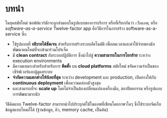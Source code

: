 บทนำ
============

ในยุคสมัยใหม่ ซอฟท์แวร์มักจะถูกส่งมอบในรูปแบบของการบริการ หรือที่เรียกกันว่า *เว็บแอพ*, หรือ  *software-as-a-service* Twelve-factor app คือวิธีการในการสร้าง software-as-a-service ซึ่ง:

* ใช้รูปแบบที่ **อธิบายได้ชัดเจน** สำหรับการสร้างระบบอัตโนมัติ เพื่อลดเวลาและค่าใช้จ่ายของนักพัฒนาคนใหม่ที่จะเข้ามาร่วมโปรเจ็ค
* มี **clean contract** กับระบบปฏิบัติการ ซึ่งนำไปสู่ **ความสามารถในการโยกย้าย** ระหว่าง execution environments
* มีความเหมาะสำหรับสำหรับการ **ติดตั้ง** บน **cloud platforms** สมัยใหม่ ขจัดความจำเป็นของเซิร์ฟเวอร์และผู้ดูแลระบบ
* **จำกัดความแตกต่างให้น้อยที่สุด** ระหว่าง development และ production, เปิดทางให้กับ **continuous deployment** เพื่อความคล่องตัวสูงสุด
* และสามารถที่จะ **scale up** โดยไม่จำเป็นต้องเปลี่ยนแปลงเครื่องมือ, สถาปัตยกรรม หรือรูปแบบการพัฒนามากนัก

วิธีคิดแบบ Twelve-factor สามารถนำไปประยุกต์ใช้ในแอพที่เขียนโดยภาษาใดๆ ซึ่งใช้ระบบจัดเก็บข้อมูลแบบไหนก็ได้ (ฐานข้อมูล, คิว, memory cache, เป็นต้น)